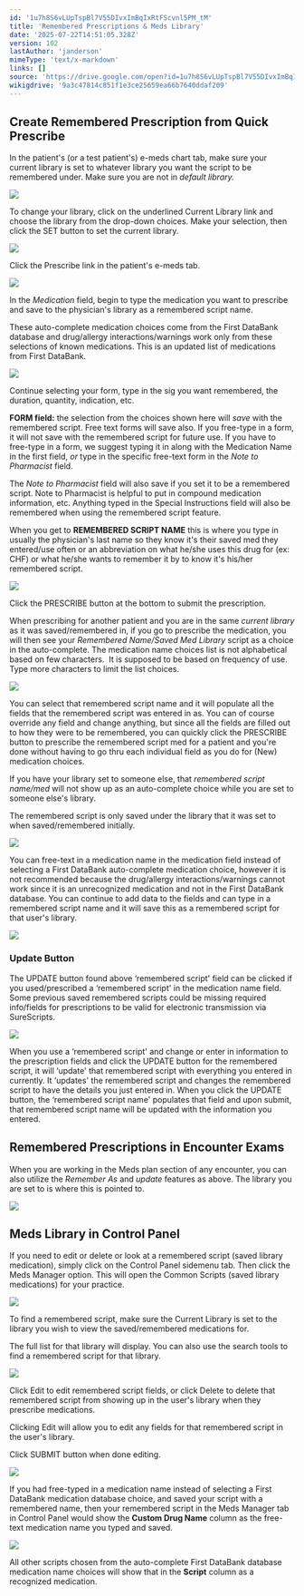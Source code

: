 ```yaml
---
id: '1u7h8S6vLUpTspBl7V55DIvxImBqIxRtFScvnl5PM_tM'
title: 'Remembered Prescriptions & Meds Library'
date: '2025-07-22T14:51:05.328Z'
version: 102
lastAuthor: 'janderson'
mimeType: 'text/x-markdown'
links: []
source: 'https://drive.google.com/open?id=1u7h8S6vLUpTspBl7V55DIvxImBqIxRtFScvnl5PM_tM'
wikigdrive: '9a3c47814c851f1e3ce25659ea66b7640ddaf209'
---
```

## Create Remembered Prescription from Quick Prescribe

In the patient's (or a test patient's) e-meds chart tab, make sure your current library is set to whatever library you want the script to be remembered under. Make sure you are not in *default library.*

![](../remembered-prescriptions-and-meds-library.assets/5728a02b4d98070c821d5e77f7e1380e.png)

To change your library, click on the underlined Current Library link and choose the library from the drop-down choices. Make your selection, then click the SET button to set the current library.

![](../remembered-prescriptions-and-meds-library.assets/ce8bb70a0aebfffb90fbf3a9d514fff5.png)

Click the Prescribe link in the patient's e-meds tab.

![](../remembered-prescriptions-and-meds-library.assets/6d07ad2d7b19177ad2a1d729b68978dd.png)

In the *Medication* field, begin to type the medication you want to prescribe and save to the physician's library as a remembered script name.

These auto-complete medication choices come from the First DataBank database and drug/allergy interactions/warnings work only from these selections of known medications. This is an updated list of medications from First DataBank.

![](../remembered-prescriptions-and-meds-library.assets/2c2e44f6525327a62ada53d6df2211a2.png)

Continue selecting your form, type in the sig you want remembered, the duration, quantity, indication, etc.

**FORM field:** the selection from the choices shown here will *save* with the remembered script. Free text forms will save also. If you free-type in a form, it will not save with the remembered script for future use. If you have to free-type in a form, we suggest typing it in along with the Medication Name in the first field, *or* type in the specific free-text form in the *Note to Pharmacist* field.

The *Note to Pharmacist* field will also save if you set it to be a remembered script. Note to Pharmacist is helpful to put in compound medication information, etc. Anything typed in the Special Instructions field will also be remembered when using the remembered script feature.

When you get to **REMEMBERED SCRIPT NAME** this is where you type in usually the physician's last name so they know it's their saved med they entered/use often or an abbreviation on what he/she uses this drug for (ex: CHF) or what he/she wants to remember it by to know it's his/her remembered script.

![](../remembered-prescriptions-and-meds-library.assets/9ce81a4652ce9711ddb53247b58275eb.png)

Click the PRESCRIBE button at the bottom to submit the prescription.

When prescribing for another patient and you are in the same *current library* as it was saved/remembered in, if you go to prescribe the medication, you will then see your *Remembered Name/Saved Med Library* script as a choice in the auto-complete. The medication name choices list is not alphabetical based on few characters.  It is supposed to be based on frequency of use. Type more characters to limit the list choices.

![](../remembered-prescriptions-and-meds-library.assets/cff27766189bcfd33e5e6b9bf2d09d1a.png)

You can select that remembered script name and it will populate all the fields that the remembered script was entered in as. You can of course override any field and change anything, but since all the fields are filled out to how they were to be remembered, you can quickly click the PRESCRIBE button to prescribe the remembered script med for a patient and you're done without having to go thru each individual field as you do for (New) medication choices.

If you have your library set to someone else, that *remembered script name/med* will not show up as an auto-complete choice while you are set to someone else's library.

The remembered script is only saved under the library that it was set to when saved/remembered initially.

![](../remembered-prescriptions-and-meds-library.assets/a037bfd95061c34f85cd7f7a9b912dfb.png)

You can free-text in a medication name in the medication field instead of selecting a First DataBank auto-complete medication choice, however it is not recommended because the drug/allergy interactions/warnings cannot work since it is an unrecognized medication and not in the First DataBank database. You can continue to add data to the fields and can type in a remembered script name and it will save this as a remembered script for that user's library.

![](../remembered-prescriptions-and-meds-library.assets/79abfd11190a110d1fbadada0fe7b77a.png)

### Update Button

The UPDATE button found above ‘remembered script' field can be clicked if you used/prescribed a ‘remembered script' in the medication name field. Some previous saved remembered scripts could be missing required info/fields for prescriptions to be valid for electronic transmission via SureScripts.

![](../remembered-prescriptions-and-meds-library.assets/dbb1da191759d25f4092a0b2b157247d.png)

When you use a ‘remembered script' and change or enter in information to the prescription fields and click the UPDATE button for the remembered script, it will ‘update' that remembered script with everything you entered in currently. It ‘updates' the remembered script and changes the remembered script to have the details you just entered in. When you click the UPDATE button, the ‘remembered script name' populates that field and upon submit, that remembered script name will be updated with the information you entered.

## Remembered Prescriptions in Encounter Exams

When you are working in the Meds plan section of any encounter, you can also utilize the *Remember As* and *update* features as above. The library you are set to is where this is pointed to.

![](../remembered-prescriptions-and-meds-library.assets/d90f5484897012679365d26ca80a8046.png)

## Meds Library in Control Panel

If you need to edit or delete or look at a remembered script (saved library medication), simply click on the Control Panel sidemenu tab. Then click the Meds Manager option. This will open the Common Scripts (saved library medications) for your practice.

![](../remembered-prescriptions-and-meds-library.assets/5437e5f3755e9e2ed03cb346b03d92dc.png)

To find a remembered script, make sure the Current Library is set to the library you wish to view the saved/remembered medications for.

The full list for that library will display. You can also use the search tools to find a remembered script for that library.

![](../remembered-prescriptions-and-meds-library.assets/4ddf8ac729173b36d5047cb50236f863.png)

Click Edit to edit remembered script fields, or click Delete to delete that remembered script from showing up in the user's library when they prescribe medications.

Clicking Edit will allow you to edit any fields for that remembered script in the user's library.

Click SUBMIT button when done editing.

![](../remembered-prescriptions-and-meds-library.assets/363fc705924f575321ce68917e20feba.png)

If you had free-typed in a medication name instead of selecting a First DataBank medication database choice, and saved your script with a remembered name, then your remembered script in the Meds Manager tab in Control Panel would show the **Custom Drug Name** column as the free-text medication name you typed and saved.

![](../remembered-prescriptions-and-meds-library.assets/4bd8c1300b0b8fcebab861b84fec1e8e.png)

All other scripts chosen from the auto-complete First DataBank database medication name choices will show that in the **Script** column as a recognized medication.
